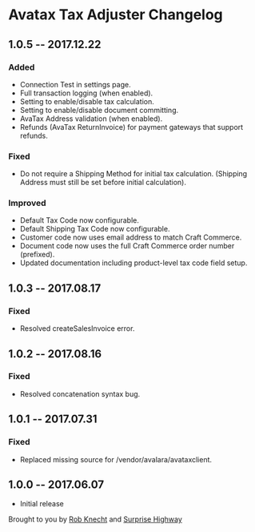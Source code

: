 # Avatax Tax Adjuster Changelog

## 1.0.5 -- 2017.12.22

### Added

* Connection Test in settings page.
* Full transaction logging (when enabled).
* Setting to enable/disable tax calculation.
* Setting to enable/disable document committing.
* AvaTax Address validation (when enabled).
* Refunds (AvaTax ReturnInvoice) for payment gateways that support refunds.

### Fixed

* Do not require a Shipping Method for initial tax calculation. (Shipping Address must still be set before initial calculation).

### Improved

* Default Tax Code now configurable.
* Default Shipping Tax Code now configurable.
* Customer code now uses email address to match Craft Commerce.
* Document code now uses the full Craft Commerce order number (prefixed).
* Updated documentation including product-level tax code field setup.


## 1.0.3 -- 2017.08.17

### Fixed

* Resolved createSalesInvoice error.

## 1.0.2 -- 2017.08.16

### Fixed

* Resolved concatenation syntax bug.

## 1.0.1 -- 2017.07.31

### Fixed

* Replaced missing source for /vendor/avalara/avataxclient.

## 1.0.0 -- 2017.06.07

* Initial release

Brought to you by [Rob Knecht](https://github.com/rmknecht) and [Surprise Highway](https://github.com/surprisehighway)
